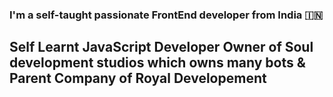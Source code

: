 ### I'm a self-taught passionate FrontEnd developer from India 🇮🇳


## Self Learnt JavaScript Developer Owner of Soul development studios which owns many bots & Parent Company of Royal Developement 




